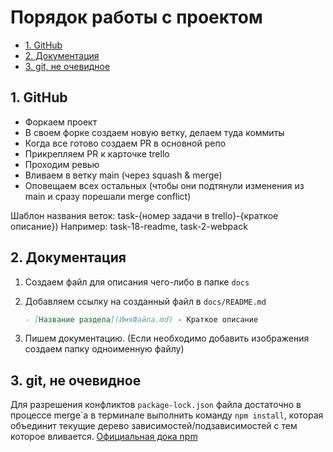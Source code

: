 # Порядок работы с проектом <!-- omit in toc -->

- [1. GitHub](#1-github)
- [2. Документация](#2-документация)
- [3. git, не очевидное](#3-git-не-очевидное)

## 1. GitHub

- Форкаем проект
- В своем форке создаем новую ветку, делаем туда коммиты
- Когда все готово создаем PR в основной репо
- Прикрепляем PR к карточке trello
- Проходим ревью
- Вливаем в ветку main (через squash & merge)
- Оповещаем всех остальных (чтобы они подтянули изменения из main и сразу порешали merge conflict)

Шаблон названия веток: task-{номер задачи в trello}-{краткое описание})
Например: task-18-readme, task-2-webpack

## 2. Документация

1. Создаем файл для описания чего-либо в папке `docs`
2. Добавляем ссылку на созданный файл в `docs/README.md`

   ```markdown
   - [Название раздела](ИмяФайла.md) - Краткое описание
   ```

3. Пишем документацию. (Если необходимо добавить изображения создаем папку одноименную файлу)

## 3. git, не очевидное

Для разрешения конфликтов `package-lock.json` файла достаточно в процессе merge\`а в терминале выполнить команду `npm install`, которая объединит текущие дерево зависимостей/подзависимостей с тем которое вливается. [Официальная дока npm](https://docs.npmjs.com/cli/v6/configuring-npm/package-locks#resolving-lockfile-conflicts)
